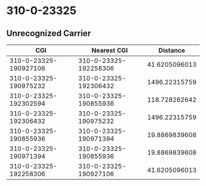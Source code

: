 # 310-0-23325
## Unrecognized Carrier


| CGI | Nearest CGI | Distance |
|-----|-------------|----------|
| 310-0-23325-190927106 | 310-0-23325-192258306 | 41.6205096013 |
| 310-0-23325-190975232 | 310-0-23325-192306432 | 1496.22315759 |
| 310-0-23325-192302594 | 310-0-23325-190855936 | 118.728262642 |
| 310-0-23325-192306432 | 310-0-23325-190975232 | 1496.22315759 |
| 310-0-23325-190855936 | 310-0-23325-190971394 | 19.8869839608 |
| 310-0-23325-190971394 | 310-0-23325-190855936 | 19.8869839608 |
| 310-0-23325-192258306 | 310-0-23325-190927106 | 41.6205096013 |

